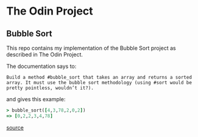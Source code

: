 # The Odin Project
## Bubble Sort

This repo contains my implementation of the Bubble Sort project as described in The Odin Project.

The documentation says to: 

  ```Build a method #bubble_sort that takes an array and returns a sorted array. It must use the bubble sort methodology (using #sort would be pretty pointless, wouldn’t it?).```
  
and gives this example:
```ruby
> bubble_sort([4,3,78,2,0,2])
=> [0,2,2,3,4,78]
```

[source](https://www.theodinproject.com/lessons/ruby-bubble-sort)
